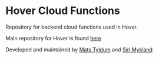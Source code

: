 # Hover Cloud Functions

Repository for backend cloud functions used in Hover. 

Main repository for Hover is found [here](https://github.com/maattss/hover)

Developed and maintained by [Mats Tyldum](https://github.com/maattss) and [Siri Mykland](https://github.com/sirimykland)
